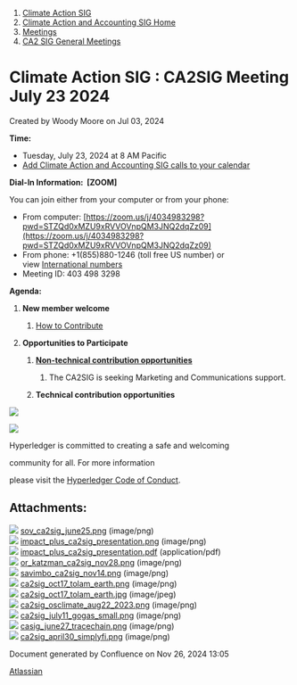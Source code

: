 1. [Climate Action SIG](index.html)
2. [Climate Action and Accounting SIG Home](Climate-Action-and-Accounting-SIG-Home_19005445.html)
3. [Meetings](Meetings_19005583.html)
4. [CA2 SIG General Meetings](CA2-SIG-General-Meetings_19006785.html)

# Climate Action SIG : CA2SIG Meeting July 23 2024

Created by Woody Moore on Jul 03, 2024

**Time:**

- Tuesday, July 23, 2024 at 8 AM Pacific
- [Add Climate Action and Accounting SIG calls to your calendar](https://lists.hyperledger.org/g/climate-sig/ics/invite.ics?repeatid=24572)

**Dial-In Information:  \[ZOOM]**

You can join either from your computer or from your phone:

- From computer: [https://zoom.us/j/4034983298?pwd=STZQd0xMZU9xRVVOVnpQM3JNQ2dqZz09](https://zoom.us/j/4034983298?pwd=STZQd0xMZU9xRVVOVnpQM3JNQ2dqZz09)
- From phone: +1(855)880-1246 (toll free US number) or view [International numbers](https://zoom.us/u/bAaJoyznp)
- Meeting ID: 403 498 3298

**Agenda:**

1. **New member welcome**
   
   1. [How to Contribute](https://lf-hyperledger.atlassian.net/wiki/display/CASIG/How+to+Contribute)
2. **Opportunities to Participate**
   
   1. **[Non-technical contribution opportunities](https://lf-hyperledger.atlassian.net/wiki/display/CASIG/Non-technical+Contribution+Opportunities)**
      
      1. The CA2SIG is seeking Marketing and Communications support.
   2. **Technical contribution opportunities**

![](https://wiki.hyperledger.org/download/attachments/29034696/Antitrustnotice.png?version=1&modificationDate=1581695654000&api=v2)

![](https://wiki.hyperledger.org/download/attachments/2392771/welcome.png?version=2&modificationDate=1572450107000&api=v2)

Hyperledger is committed to creating a safe and welcoming

community for all. For more information

please visit the [Hyperledger Code of Conduct](https://lf-hyperledger.atlassian.net/wiki/spaces/HYP/pages/19595281/Hyperledger+Code+of+Conduct).

## Attachments:

![](images/icons/bullet_blue.gif) [sov\_ca2sig\_june25.png](attachments/19010763/19010762.png) (image/png)  
![](images/icons/bullet_blue.gif) [impact\_plus\_ca2sig\_presentation.png](attachments/19010763/19010764.png) (image/png)  
![](images/icons/bullet_blue.gif) [impact\_plus\_ca2sig\_presentation.pdf](attachments/19010763/19010765.pdf) (application/pdf)  
![](images/icons/bullet_blue.gif) [or\_katzman\_ca2sig\_nov28.png](attachments/19010763/19010766.png) (image/png)  
![](images/icons/bullet_blue.gif) [savimbo\_ca2sig\_nov14.png](attachments/19010763/19010767.png) (image/png)  
![](images/icons/bullet_blue.gif) [ca2sig\_oct17\_tolam\_earth.png](attachments/19010763/19010768.png) (image/png)  
![](images/icons/bullet_blue.gif) [ca2sig\_oct17\_tolam\_earth.jpg](attachments/19010763/19010769.jpg) (image/jpeg)  
![](images/icons/bullet_blue.gif) [ca2sig\_osclimate\_aug22\_2023.png](attachments/19010763/19010770.png) (image/png)  
![](images/icons/bullet_blue.gif) [ca2sig\_july11\_gogas\_small.png](attachments/19010763/19010771.png) (image/png)  
![](images/icons/bullet_blue.gif) [casig\_june27\_tracechain.png](attachments/19010763/19010772.png) (image/png)  
![](images/icons/bullet_blue.gif) [ca2sig\_april30\_simplyfi.png](attachments/19010763/19010773.png) (image/png)

Document generated by Confluence on Nov 26, 2024 13:05

[Atlassian](http://www.atlassian.com/)
